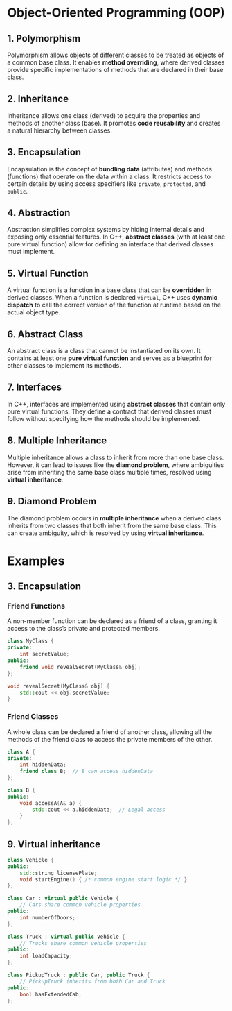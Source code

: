 # Object-Oriented Programming (OOP) 

## 1. **Polymorphism**
Polymorphism allows objects of different classes to be treated as objects of a common base class. It enables **method overriding**, where derived classes provide specific implementations of methods that are declared in their base class.

## 2. **Inheritance**
Inheritance allows one class (derived) to acquire the properties and methods of another class (base). It promotes **code reusability** and creates a natural hierarchy between classes.

## 3. **Encapsulation**
Encapsulation is the concept of **bundling data** (attributes) and methods (functions) that operate on the data within a class. It restricts access to certain details by using access specifiers like `private`, `protected`, and `public`.

## 4. **Abstraction**
Abstraction simplifies complex systems by hiding internal details and exposing only essential features. In C++, **abstract classes** (with at least one pure virtual function) allow for defining an interface that derived classes must implement.

## 5. **Virtual Function**
A virtual function is a function in a base class that can be **overridden** in derived classes. When a function is declared `virtual`, C++ uses **dynamic dispatch** to call the correct version of the function at runtime based on the actual object type.

## 6. **Abstract Class**
An abstract class is a class that cannot be instantiated on its own. It contains at least one **pure virtual function** and serves as a blueprint for other classes to implement its methods.

## 7. **Interfaces**
In C++, interfaces are implemented using **abstract classes** that contain only pure virtual functions. They define a contract that derived classes must follow without specifying how the methods should be implemented.

## 8. **Multiple Inheritance**
Multiple inheritance allows a class to inherit from more than one base class. However, it can lead to issues like the **diamond problem**, where ambiguities arise from inheriting the same base class multiple times, resolved using **virtual inheritance**.

## 9. **Diamond Problem**
The diamond problem occurs in **multiple inheritance** when a derived class inherits from two classes that both inherit from the same base class. This can create ambiguity, which is resolved by using **virtual inheritance**.

# Examples 

## 3. Encapsulation

### Friend Functions

A non-member function can be declared as a friend of a class, 
granting it access to the class’s private and protected members.

```c++
class MyClass {
private:
    int secretValue;
public:
    friend void revealSecret(MyClass& obj);
};

void revealSecret(MyClass& obj) {
    std::cout << obj.secretValue;
}
```

### Friend Classes

A whole class can be declared a friend of another class,
allowing all the methods of the friend class to access the private members of 
the other. 

```c++
class A {
private:
    int hiddenData;
    friend class B;  // B can access hiddenData
};

class B {
public:
    void accessA(A& a) {
        std::cout << a.hiddenData;  // Legal access
    }
};
```
## 9. Virtual inheritance 

```c++
class Vehicle {
public:
    std::string licensePlate;
    void startEngine() { /* common engine start logic */ }
};

class Car : virtual public Vehicle {
    // Cars share common vehicle properties
public:
    int numberOfDoors;
};

class Truck : virtual public Vehicle {
    // Trucks share common vehicle properties
public:
    int loadCapacity;
};

class PickupTruck : public Car, public Truck {
    // PickupTruck inherits from both Car and Truck
public:
    bool hasExtendedCab;
};
```

